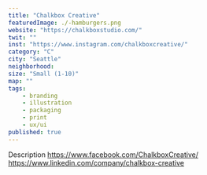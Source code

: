 ```yaml
---
title: "Chalkbox Creative"
featuredImage: ./-hamburgers.png
website: "https://chalkboxstudio.com/"
twit: ""
inst: "https://www.instagram.com/chalkboxcreative/"
category: "C"
city: "Seattle"
neighborhood:
size: "Small (1-10)"
map: ""
tags:
    - branding
    - illustration
    - packaging
    - print
    - ux/ui
published: true
---
```


Description
https://www.facebook.com/ChalkboxCreative/
https://www.linkedin.com/company/chalkbox-creative


